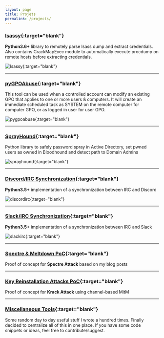 ```yaml
---
layout: page
title: Projets
permalink: /projects/
---
```


### [lsassy](https://github.com/Hackndo/lsassy){:target="blank"}

**Python3.6+** library to remotely parse lsass dump and extract credentials. Also contains CrackMapExec module to automatically
execute procdump on remote hosts before extracting credentials.

![lsassy](https://github.com/Hackndo/lsassy/raw/master/assets/example.png){:target="blank"}

***

### [pyGPOAbuse](https://github.com/Hackndo/pyGPOAbuse){:target="blank"}

This tool can be used when a controlled account can modify an existing GPO that applies to one or more users & computers. It will create an immediate scheduled task as SYSTEM on the remote computer for computer GPO, or as logged in user for user GPO.

![pygpoabuse](https://github.com/Hackndo/pygpoabuse/raw/master/assets/demo.gif){:target="blank"}

***

### [SprayHound](https://github.com/Hackndo/sprayhound){:target="blank"}

Python library to safely password spray in Active Directory, set pwned users as owned in Bloodhound and detect path to Domain Admins

![sprayhound](https://raw.githubusercontent.com/Hackndo/sprayhound/master/asssets/example.gif){:target="blank"}

***

### [Discord/IRC Synchronization](https://github.com/Hackndo/discord-irc-sync){:target="blank"}

**Python3.5+** implementation of a synchronization between IRC and Discord

![discordirc](https://user-images.githubusercontent.com/11051803/32892891-f7e0b216-cad7-11e7-8938-e23d82ef0c60.gif){:target="blank"}

***

### [Slack/IRC Synchronization](https://github.com/Hackndo/slack-irc-sync){:target="blank"}

**Python3.5+** implementation of a synchronization between IRC and Slack

![slackirc](https://user-images.githubusercontent.com/11051803/32947338-ad9a7fe2-cb9b-11e7-8d9f-54c6a2dd7779.gif){:target="blank"}

***

### [Spectre & Meltdown PoC](https://github.com/Hackndo/spectre-poc){:target="blank"}

Proof of concept for **Spectre Attack** based on my blog posts

***

### [Key Reinstallation Attacks PoC](https://github.com/Hackndo/krack-poc){:target="blank"}

Proof of concept for **Krack Attack** using channel-based MitM

***

### [Miscellaneous Tools](https://github.com/Hackndo/misc){:target="blank"}

Some random day to day useful stuff I wrote a hundred times. Finally decided to centralize all of this in one place. If you have some code snippets or ideas, feel free to contribute/suggest.
